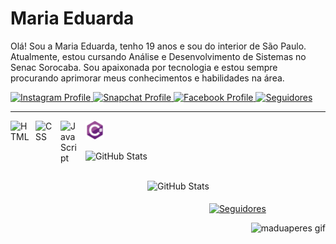 #   Maria Eduarda

Olá! Sou a Maria Eduarda, tenho 19 anos e sou do interior de São Paulo. Atualmente, estou cursando Análise e Desenvolvimento de Sistemas no Senac Sorocaba. Sou apaixonada por tecnologia e estou sempre procurando aprimorar meus conhecimentos e habilidades na área.

<p align="left">
    <a href="https://www.instagram.com/maduaperes/">
        <img 
            alt="Instagram Profile" 
            title="Siga-me no instagram" 
            src="https://img.shields.io/badge/Instagram-E4405F?style=for-the-badge&logo=instagram&logoColor=white"
        />
    </a>
    <a href="https://snapchat.com/t/uNpxSjK7">
        <img 
            alt="Snapchat Profile" 
            title="Siga-me no Snapchat" 
            src="https://img.shields.io/badge/Snapchat-FFFC00?style=for-the-badge&logo=snapchat&logoColor=white"
        />
    </a> 
    <a href="https://www.facebook.com/profile.php?id=61552514643751">
        <img 
            alt="Facebook Profile" 
            title="Siga-me no Facebook" 
            src="https://img.shields.io/badge/Facebook-1877F2?style=for-the-badge&logo=facebook&logoColor=white"
        />
    </a>
    <a href="https://github.com/maduaperes?tab=followers">
        <img 
            alt="Seguidores" 
            title="Siga-me no GitHub" 
            src="https://custom-icon-badges.demolab.com/github/followers/maduaperes?color=236ad3&labelColor=1155ba&style=for-the-badge&logo=github&label=Seguidores&logoColor=white"
        />
    </a>
</p>

---
<img 
    align="left" 
    alt="HTML"
    title="HTML" 
    width="30px" 
    style="padding-right: 10px;" 
    src="https://cdn.jsdelivr.net/gh/devicons/devicon@latest/icons/html5/html5-original.svg" 
/>
<img 
    align="left" 
    alt="CSS" 
    title="CSS"
    width="30px" 
    style="padding-right: 10px;" 
    src="https://cdn.jsdelivr.net/gh/devicons/devicon@latest/icons/css3/css3-original.svg" 
/>
<img 
    align="left" 
    alt="JavaScript" 
    title="JavaScript"
    width="30px" 
    style="padding-right: 10px;" 
    src="https://cdn.jsdelivr.net/gh/devicons/devicon@latest/icons/javascript/javascript-original.svg" 
/>

<img 
    align="left" 
    alt="Csharp" 
    title="Csharp"
    width="30px" 
    style="padding-right: 10px;" 
    src="https://raw.githubusercontent.com/devicons/devicon/master/icons/csharp/csharp-original.svg" 
/>

<br/>
<br/>

<p>
  <img 
    align="left" 
    alt="GitHub Stats" 
    height="233" 
    src="https://github-readme-stats.vercel.app/api?username=maduaperes&show_icons=true&theme=dracula" 
  />
</p>

<br/>
<br/>

<p>
  <img 
    align="left" 
    alt="GitHub Stats" 
    height="168" 
    src="https://github-readme-stats.vercel.app/api/top-langs/?username=maduaperes&theme=dracula" 
  />
</p>

<p>
</br></br>
<a href="https://www.linkedin.com/in/mariaeduperes/">
        <img 
            align="center"
            height="30" 
            alt="Seguidores" 
            title="Siga-me no GitHub" 
            src="https://img.shields.io/badge/LinkedIn-0077B5?style=for-the-badge&logo=linkedin&logoColor=white"
        />
    </a>
</p>


<p>
  <img 
    align="right" 
    alt="maduaperes gif" 
    height="150" 
    src="https://github.com/user-attachments/assets/d852cc5b-6ba6-4b46-b660-98cd1a1249e5" 
  />
</p>
 
